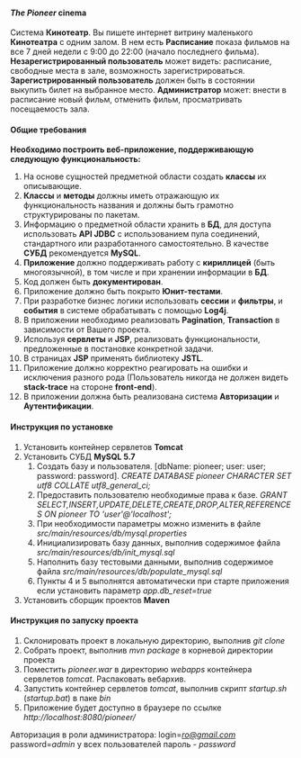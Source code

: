 #### *The Pioneer* cinema
Система **Кинотеатр**. Вы пишете интернет витрину маленького **Кинотеатра** с одним залом. В нем есть **Расписание** показа фильмов на все 7 дней недели с 9:00 до 22:00 (начало последнего фильма). **Незарегистрированный пользователь** может видеть: расписание, свободные места в зале, возможность зарегистрироваться. **Зарегистрированный пользователь** должен быть в состоянии выкупить билет на выбранное место. **Администратор** может: внести в расписание новый фильм, отменить фильм, просматривать посещаемость зала.

#### Общие требования

**Необходимо построить веб-приложение, поддерживающую следующую функциональность:**
1. На основе сущностей предметной области создать **классы** их описывающие.
2. **Классы** и **методы** должны иметь отражающую их функциональность названия и должны быть грамотно структурированы по пакетам.
3. Информацию о предметной области хранить в **БД**, для доступа использовать **API JDBC** с использованием пула соединений, стандартного или разработанного самостоятельно. В качестве **СУБД** рекомендуется **MySQL**.
4. **Приложение** должно поддерживать работу с **кириллицей** (быть многоязычной), в том числе и при хранении информации в **БД**.
5. Код должен быть **документирован**.
6. Приложение должно быть покрыто **Юнит-тестами**.
7. При разработке бизнес логики использовать **сессии** и **фильтры**, и **события** в системе обрабатывать с помощью **Log4j**.
8. В приложении необходимо реализовать **Pagination**, **Transaction** в зависимости от Вашего проекта.
9. Используя **сервлеты** и **JSP**, реализовать функциональности, предложенные в постановке конкретной задачи.
10. В страницах **JSP** применять библиотеку **JSTL**.
11. Приложение должно корректно реагировать на ошибки и исключения разного рода (Пользователь никогда не должен видеть **stack-trace** на стороне **front-end**).
12. В приложении должна быть реализована система **Авторизации** и **Аутентификации**.


#### Инструкция по установке
1. Установить контейнер сервлетов **Tomcat** 
2. Установить СУБД **MySQL 5.7** 
    1. Создать базу и пользователя. [dbName: pioneer; user: user; password: password]. 
        *CREATE DATABASE pioneer CHARACTER SET utf8 COLLATE utf8_general_ci;*
    2. Предоставить пользователю необходимые права к базе. 
        *GRANT SELECT,INSERT,UPDATE,DELETE,CREATE,DROP,ALTER,REFERENCES ON pioneer TO 'user'@'localhost';*
    3. При необходимости параметры можно изменить в файле *src/main/resources/db/mysql.properties*
    4. Инициализировать базу данных, выполнив содержимое файла *src/main/resources/db/init_mysql.sql*  
    5. Наполнить базу тестовыми данными, выполнив содержимое файла *src/main/resources/db/populate_mysql.sql*
    6. Пункты 4 и 5 выполнятся автоматически при старте приложения если установить параметр *app.db_reset=true*
3. Установить сборщик проектов **Maven**


#### Инструкция по запуску проекта
1. Склонировать проект в локальную директорию, выполнив *git clone*
2. Собрать проект, выполнив *mvn package* в корневой директории проекта
3. Поместить *pioneer.war* в директорию *webapps* контейнера сервлетов *tomcat*. Распаковать вебархив.
4. Запустить контейнер сервлетов *tomcat*, выполнив скрипт *startup.sh* (*startup.bat*) в паке *bin*
5. Приложение будет доступно в браузере по ссылке *http://localhost:8080/pioneer/*


Авторизация в роли администратора: login=*ro@gmail.com* password=*admin*
у всех пользователей пароль - *password*